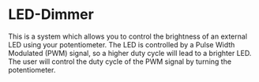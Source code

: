 # LED-Dimmer

This is a system which allows you to control the brightness of an external LED using your potentiometer. The LED is controlled by a Pulse Width Modulated (PWM) signal, so a higher duty cycle will lead to a brighter LED. The user will control the duty cycle of the PWM signal by turning the potentiometer. 

